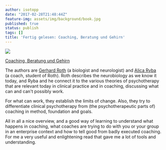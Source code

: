```yaml
---
author: isotopp
date: "2017-02-28T21:48:44Z"
feature-img: assets/img/background/book.jpg
published: true
status: publish
tags: []
title: 'Fertig gelesen: Coaching, Beratung und Gehirn'
---
```


[![](/uploads/2017/02/Screen-Shot-2017-02-28-at-21.39.31.png)](https://www.amazon.de/Coaching-Beratung-Gehirn-Neurobiologische-Ver-nderungskonzepte-ebook/dp/B01F3AVX98/)

[Coaching, Beratung und Gehirn](https://www.amazon.de/Coaching-Beratung-Gehirn-Neurobiologische-Ver-nderungskonzepte-ebook/dp/B01F3AVX98/)

The authors are [Gerhard Roth](https://de.wikipedia.org/wiki/Gerhard_Roth_(Biologe)) 
(a biologist and neurologist) and [Alica Ryba](http://www.aryba.de/profil.html) (a coach,
student of Roth). Roth describes the neurobiology as we know it today, and
Ryba and he connect it to the various theories of psychotherapy that are
relevant today in clinical practice and in coaching, discussing what can and
can't possibly work.

For what can work, they establish the limits of change. Also, they try to
differentiate clinical psychotherapy from (the psychotherapeutic parts of)
coaching in method, foundation and goals.

All in all a nice overview, and a good way of learning to understand what
happens in coaching, what coaches are trying to do with you or your group in
an enterprise context and how to tell good from badly executed coaching. For
me a very useful and enlightening read that gave me a lot of tools and
understanding. 
